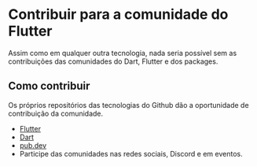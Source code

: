 # Contribuir para a comunidade do Flutter

Assim como em qualquer outra tecnologia, nada seria possível sem as contribuições das comunidades do Dart, Flutter e dos packages.

## Como contribuir

Os próprios repositórios das tecnologias do Github dão a oportunidade de contribuição da comunidade.

- [Flutter](https://github.com/flutter/flutter/blob/master/CONTRIBUTING.md)
- [Dart](https://github.com/dart-lang/sdk/blob/master/CONTRIBUTING.md)
- [pub.dev](https://github.com/dart-lang/pub-dev/blob/master/CONTRIBUTING.md)
- Participe das comunidades nas redes sociais, Discord e em eventos.
